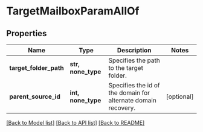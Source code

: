 # TargetMailboxParamAllOf


## Properties
Name | Type | Description | Notes
------------ | ------------- | ------------- | -------------
**target_folder_path** | **str, none_type** | Specifies the path to the target folder. | 
**parent_source_id** | **int, none_type** | Specifies the id of the domain for alternate domain recovery. | [optional] 

[[Back to Model list]](../README.md#documentation-for-models) [[Back to API list]](../README.md#documentation-for-api-endpoints) [[Back to README]](../README.md)


